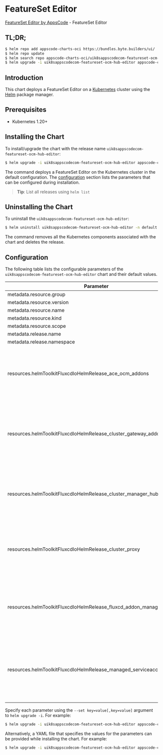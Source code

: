 # FeatureSet Editor

[FeatureSet Editor by AppsCode](https://byte.builders) - FeatureSet Editor

## TL;DR;

```bash
$ helm repo add appscode-charts-oci https://bundles.byte.builders/ui/
$ helm repo update
$ helm search repo appscode-charts-oci/uik8sappscodecom-featureset-ocm-hub-editor --version=v0.4.18
$ helm upgrade -i uik8sappscodecom-featureset-ocm-hub-editor appscode-charts-oci/uik8sappscodecom-featureset-ocm-hub-editor -n default --create-namespace --version=v0.4.18
```

## Introduction

This chart deploys a FeatureSet Editor on a [Kubernetes](http://kubernetes.io) cluster using the [Helm](https://helm.sh) package manager.

## Prerequisites

- Kubernetes 1.20+

## Installing the Chart

To install/upgrade the chart with the release name `uik8sappscodecom-featureset-ocm-hub-editor`:

```bash
$ helm upgrade -i uik8sappscodecom-featureset-ocm-hub-editor appscode-charts-oci/uik8sappscodecom-featureset-ocm-hub-editor -n default --create-namespace --version=v0.4.18
```

The command deploys a FeatureSet Editor on the Kubernetes cluster in the default configuration. The [configuration](#configuration) section lists the parameters that can be configured during installation.

> **Tip**: List all releases using `helm list`

## Uninstalling the Chart

To uninstall the `uik8sappscodecom-featureset-ocm-hub-editor`:

```bash
$ helm uninstall uik8sappscodecom-featureset-ocm-hub-editor -n default
```

The command removes all the Kubernetes components associated with the chart and deletes the release.

## Configuration

The following table lists the configurable parameters of the `uik8sappscodecom-featureset-ocm-hub-editor` chart and their default values.

|                               Parameter                                | Description |                                                                                                                                                                                                                                                                                                                                                                                                                                               Default                                                                                                                                                                                                                                                                                                                                                                                                                                                |
|------------------------------------------------------------------------|-------------|------------------------------------------------------------------------------------------------------------------------------------------------------------------------------------------------------------------------------------------------------------------------------------------------------------------------------------------------------------------------------------------------------------------------------------------------------------------------------------------------------------------------------------------------------------------------------------------------------------------------------------------------------------------------------------------------------------------------------------------------------------------------------------------------------------------------------------------------------------------------------------------------------|
| metadata.resource.group                                                |             | <code>ui.k8s.appscode.com</code>                                                                                                                                                                                                                                                                                                                                                                                                                                                                                                                                                                                                                                                                                                                                                                                                                                                                     |
| metadata.resource.version                                              |             | <code>v1alpha1</code>                                                                                                                                                                                                                                                                                                                                                                                                                                                                                                                                                                                                                                                                                                                                                                                                                                                                                |
| metadata.resource.name                                                 |             | <code>featuresets</code>                                                                                                                                                                                                                                                                                                                                                                                                                                                                                                                                                                                                                                                                                                                                                                                                                                                                             |
| metadata.resource.kind                                                 |             | <code>FeatureSet</code>                                                                                                                                                                                                                                                                                                                                                                                                                                                                                                                                                                                                                                                                                                                                                                                                                                                                              |
| metadata.resource.scope                                                |             | <code>Cluster</code>                                                                                                                                                                                                                                                                                                                                                                                                                                                                                                                                                                                                                                                                                                                                                                                                                                                                                 |
| metadata.release.name                                                  |             | <code>RELEASE-NAME</code>                                                                                                                                                                                                                                                                                                                                                                                                                                                                                                                                                                                                                                                                                                                                                                                                                                                                            |
| metadata.release.namespace                                             |             | <code>default</code>                                                                                                                                                                                                                                                                                                                                                                                                                                                                                                                                                                                                                                                                                                                                                                                                                                                                                 |
| resources.helmToolkitFluxcdIoHelmRelease_ace_ocm_addons                |             | <code>{"apiVersion":"helm.toolkit.fluxcd.io/v2beta2","kind":"HelmRelease","metadata":{"labels":{"app.kubernetes.io/component":"ace-ocm-addons"},"name":"ace-ocm-addons","namespace":"kubeops"},"spec":{"chart":{"spec":{"chart":"ace-ocm-addons","sourceRef":{"kind":"HelmRepository","name":"appscode-charts-oci","namespace":"kubeops"},"version":"v2023.12.5"}},"dependsOn":[{"name":"cluster-manager-hub"}],"install":{"crds":"CreateReplace","createNamespace":true,"remediation":{"retries":-1}},"interval":"5m","releaseName":"ace-ocm-addons","storageNamespace":"open-cluster-management","targetNamespace":"open-cluster-management","timeout":"30m","upgrade":{"crds":"CreateReplace","remediation":{"retries":-1}}}}</code>                                                                                                                                                              |
| resources.helmToolkitFluxcdIoHelmRelease_cluster_gateway_addon_manager |             | <code>{"apiVersion":"helm.toolkit.fluxcd.io/v2beta2","kind":"HelmRelease","metadata":{"labels":{"app.kubernetes.io/component":"cluster-gateway-addon-manager"},"name":"cluster-gateway-addon-manager","namespace":"kubeops"},"spec":{"chart":{"spec":{"chart":"cluster-gateway-addon-manager","sourceRef":{"kind":"HelmRepository","name":"appscode-charts-oci","namespace":"kubeops"},"version":"1.4.0"}},"dependsOn":[{"name":"cluster-manager-hub"},{"name":"managed-serviceaccount"}],"install":{"crds":"CreateReplace","createNamespace":true,"remediation":{"retries":-1}},"interval":"5m","releaseName":"cluster-gateway-addon-manager","storageNamespace":"open-cluster-management","targetNamespace":"open-cluster-management","timeout":"30m","upgrade":{"crds":"CreateReplace","remediation":{"retries":-1}},"values":{"konnectivityEgress":true,"manualSecretManagement":false}}}</code> |
| resources.helmToolkitFluxcdIoHelmRelease_cluster_manager_hub           |             | <code>{"apiVersion":"helm.toolkit.fluxcd.io/v2beta2","kind":"HelmRelease","metadata":{"labels":{"app.kubernetes.io/component":"cluster-manager-hub"},"name":"cluster-manager-hub","namespace":"kubeops"},"spec":{"chart":{"spec":{"chart":"cluster-manager-hub","sourceRef":{"kind":"HelmRepository","name":"appscode-charts-oci","namespace":"kubeops"},"version":"0.1.0"}},"install":{"crds":"CreateReplace","createNamespace":true,"remediation":{"retries":-1}},"interval":"5m","releaseName":"cluster-manager-hub","storageNamespace":"open-cluster-management","targetNamespace":"open-cluster-management","timeout":"30m","upgrade":{"crds":"CreateReplace","remediation":{"retries":-1}}}}</code>                                                                                                                                                                                            |
| resources.helmToolkitFluxcdIoHelmRelease_cluster_proxy                 |             | <code>{"apiVersion":"helm.toolkit.fluxcd.io/v2beta2","kind":"HelmRelease","metadata":{"labels":{"app.kubernetes.io/component":"cluster-proxy"},"name":"cluster-proxy","namespace":"kubeops"},"spec":{"chart":{"spec":{"chart":"cluster-proxy","sourceRef":{"kind":"HelmRepository","name":"appscode-charts-oci","namespace":"kubeops"},"version":"0.3.0"}},"dependsOn":[{"name":"cluster-manager-hub"}],"install":{"crds":"CreateReplace","createNamespace":true,"remediation":{"retries":-1}},"interval":"5m","releaseName":"cluster-proxy","storageNamespace":"open-cluster-management","targetNamespace":"open-cluster-management","timeout":"30m","upgrade":{"crds":"CreateReplace","remediation":{"retries":-1}}}}</code>                                                                                                                                                                       |
| resources.helmToolkitFluxcdIoHelmRelease_fluxcd_addon_manager          |             | <code>{"apiVersion":"helm.toolkit.fluxcd.io/v2beta2","kind":"HelmRelease","metadata":{"labels":{"app.kubernetes.io/component":"fluxcd-addon-manager"},"name":"fluxcd-addon-manager","namespace":"kubeops"},"spec":{"chart":{"spec":{"chart":"fluxcd-addon-manager","sourceRef":{"kind":"HelmRepository","name":"appscode-charts-oci","namespace":"kubeops"},"version":"0.1.0"}},"dependsOn":[{"name":"cluster-manager-hub"}],"install":{"crds":"CreateReplace","createNamespace":true,"remediation":{"retries":-1}},"interval":"5m","releaseName":"fluxcd-addon-manager","storageNamespace":"open-cluster-management","targetNamespace":"open-cluster-management","timeout":"30m","upgrade":{"crds":"CreateReplace","remediation":{"retries":-1}}}}</code>                                                                                                                                           |
| resources.helmToolkitFluxcdIoHelmRelease_managed_serviceaccount        |             | <code>{"apiVersion":"helm.toolkit.fluxcd.io/v2beta2","kind":"HelmRelease","metadata":{"labels":{"app.kubernetes.io/component":"managed-serviceaccount"},"name":"managed-serviceaccount","namespace":"kubeops"},"spec":{"chart":{"spec":{"chart":"managed-serviceaccount","sourceRef":{"kind":"HelmRepository","name":"appscode-charts-oci","namespace":"kubeops"},"version":"0.4.0"}},"dependsOn":[{"name":"cluster-manager-hub"}],"install":{"crds":"CreateReplace","createNamespace":true,"remediation":{"retries":-1}},"interval":"5m","releaseName":"managed-serviceaccount","storageNamespace":"open-cluster-management","targetNamespace":"open-cluster-management","timeout":"30m","upgrade":{"crds":"CreateReplace","remediation":{"retries":-1}}}}</code>                                                                                                                                   |


Specify each parameter using the `--set key=value[,key=value]` argument to `helm upgrade -i`. For example:

```bash
$ helm upgrade -i uik8sappscodecom-featureset-ocm-hub-editor appscode-charts-oci/uik8sappscodecom-featureset-ocm-hub-editor -n default --create-namespace --version=v0.4.18 --set metadata.resource.group=ui.k8s.appscode.com
```

Alternatively, a YAML file that specifies the values for the parameters can be provided while
installing the chart. For example:

```bash
$ helm upgrade -i uik8sappscodecom-featureset-ocm-hub-editor appscode-charts-oci/uik8sappscodecom-featureset-ocm-hub-editor -n default --create-namespace --version=v0.4.18 --values values.yaml
```
